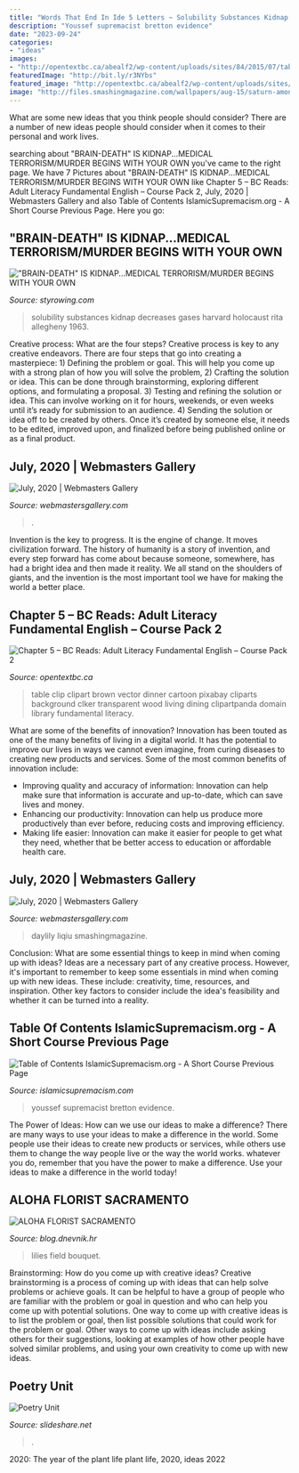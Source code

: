 ```yaml
---
title: "Words That End In Ide 5 Letters ~ Solubility Substances Kidnap Decreases Gases Harvard Holocaust Rita Allegheny 1963"
description: "Youssef supremacist bretton evidence"
date: "2023-09-24"
categories:
- "ideas"
images:
- "http://opentextbc.ca/abealf2/wp-content/uploads/sites/84/2015/07/table-295425_640.png"
featuredImage: "http://bit.ly/r3NYbs"
featured_image: "http://opentextbc.ca/abealf2/wp-content/uploads/sites/84/2015/07/table-295425_640.png"
image: "http://files.smashingmagazine.com/wallpapers/aug-15/saturn-among-the-stars/nocal/aug-15-saturn-among-the-stars-nocal-1024x768.png"
---
```



What are some new ideas that you think people should consider?
There are a number of new ideas people should consider when it comes to their personal and work lives.

	

		
searching about &quot;BRAIN-DEATH&quot; IS KIDNAP...MEDICAL TERRORISM/MURDER BEGINS WITH YOUR OWN you've came to the right page. We have 7 Pictures about &quot;BRAIN-DEATH&quot; IS KIDNAP...MEDICAL TERRORISM/MURDER BEGINS WITH YOUR OWN like Chapter 5 – BC Reads: Adult Literacy Fundamental English – Course Pack 2, July, 2020 | Webmasters Gallery and also Table of Contents IslamicSupremacism.org - A Short Course Previous Page. Here you go:
		
    
## &quot;BRAIN-DEATH&quot; IS KIDNAP...MEDICAL TERRORISM/MURDER BEGINS WITH YOUR OWN

<img loading=lazy src="http://styrowing.com/images/coffeesmface.jpg" onerror="this.onerror=null;this.src='https://tse2.mm.bing.net/th?id=OIP.TVN1p-BTYk2RIpDa6ntgYgHaJ8&amp;pid=15.1';" alt="&quot;BRAIN-DEATH&quot; IS KIDNAP...MEDICAL TERRORISM/MURDER BEGINS WITH YOUR OWN">

_Source: styrowing.com_

>solubility substances kidnap decreases gases harvard holocaust rita allegheny 1963. 

	

Creative process: What are the four steps?
Creative process is key to any creative endeavors. There are four steps that go into creating a masterpiece: 1) Defining the problem or goal. This will help you come up with a strong plan of how you will solve the problem, 2) Crafting the solution or idea. This can be done through brainstorming, exploring different options, and formulating a proposal. 3) Testing and refining the solution or idea. This can involve working on it for hours, weekends, or even weeks until it’s ready for submission to an audience. 4) Sending the solution or idea off to be created by others. Once it’s created by someone else, it needs to be edited, improved upon, and finalized before being published online or as a final product.

    
## July, 2020 | Webmasters Gallery

<img loading=lazy src="http://files.smashingmagazine.com/wallpapers/aug-15/saturn-among-the-stars/nocal/aug-15-saturn-among-the-stars-nocal-1024x768.png" onerror="this.onerror=null;this.src='https://tse2.mm.bing.net/th?id=OIP.C_8op2b2zbkejY_H2LFNzgHaFj&amp;pid=15.1';" alt="July, 2020 | Webmasters Gallery">

_Source: webmastersgallery.com_

>. 

	

Invention is the key to progress. It is the engine of change. It moves civilization forward. The history of humanity is a story of invention, and every step forward has come about because someone, somewhere, has had a bright idea and then made it reality. We all stand on the shoulders of giants, and the invention is the most important tool we have for making the world a better place.

    
## Chapter 5 – BC Reads: Adult Literacy Fundamental English – Course Pack 2

<img loading=lazy src="http://opentextbc.ca/abealf2/wp-content/uploads/sites/84/2015/07/table-295425_640.png" onerror="this.onerror=null;this.src='https://tse3.mm.bing.net/th?id=OIP.d_YJ8TjeTJefDzJytlCRcgHaFY&amp;pid=15.1';" alt="Chapter 5 – BC Reads: Adult Literacy Fundamental English – Course Pack 2">

_Source: opentextbc.ca_

>table clip clipart brown vector dinner cartoon pixabay cliparts background clker transparent wood living dining clipartpanda domain library fundamental literacy. 

	

What are some of the benefits of innovation?
Innovation has been touted as one of the many benefits of living in a digital world. It has the potential to improve our lives in ways we cannot even imagine, from curing diseases to creating new products and services. Some of the most common benefits of innovation include: 
- Improving quality and accuracy of information: Innovation can help make sure that information is accurate and up-to-date, which can save lives and money. 
- Enhancing our productivity: Innovation can help us produce more productively than ever before, reducing costs and improving efficiency. 
- Making life easier: Innovation can make it easier for people to get what they need, whether that be better access to education or affordable health care.

    
## July, 2020 | Webmasters Gallery

<img loading=lazy src="http://files.smashingmagazine.com/wallpapers/aug-17/hello-again/nocal/aug-17-hello-again-nocal-1920x1080.png" onerror="this.onerror=null;this.src='https://tse1.mm.bing.net/th?id=OIP.m-_WpMe_xqSa6f56re6VxQHaEK&amp;pid=15.1';" alt="July, 2020 | Webmasters Gallery">

_Source: webmastersgallery.com_

>daylily liqiu smashingmagazine. 

	

Conclusion: What are some essential things to keep in mind when coming up with ideas?
Ideas are a necessary part of any creative process. However, it's important to remember to keep some essentials in mind when coming up with new ideas. These include: creativity, time, resources, and inspiration. Other key factors to consider include the idea's feasibility and whether it can be turned into a reality.

    
## Table Of Contents IslamicSupremacism.org - A Short Course Previous Page

<img loading=lazy src="https://islamicsupremacism.com/Muslim_Brotherhood_on_IS%26J_files/imgres.jpg" onerror="this.onerror=null;this.src='https://tse4.mm.bing.net/th?id=OIP.WzHuHOdEXr3-mXehBbmldQAAAA&amp;pid=15.1';" alt="Table of Contents IslamicSupremacism.org - A Short Course Previous Page">

_Source: islamicsupremacism.com_

>youssef supremacist bretton evidence. 

	

The Power of Ideas: How can we use our ideas to make a difference?
There are many ways to use your ideas to make a difference in the world. Some people use their ideas to create new products or services, while others use them to change the way people live or the way the world works. whatever you do, remember that you have the power to make a difference. Use your ideas to make a difference in the world today!

    
## ALOHA FLORIST SACRAMENTO

<img loading=lazy src="http://bit.ly/r3NYbs" onerror="this.onerror=null;this.src='https://tse1.mm.bing.net/th?id=OIP.kMP-38CToDcmaEbhbuK8CQAAAA&amp;pid=15.1';" alt="ALOHA FLORIST SACRAMENTO">

_Source: blog.dnevnik.hr_

>lilies field bouquet. 

	

Brainstorming: How do you come up with creative ideas?
Creative brainstorming is a process of coming up with ideas that can help solve problems or achieve goals. It can be helpful to have a group of people who are familiar with the problem or goal in question and who can help you come up with potential solutions. One way to come up with creative ideas is to list the problem or goal, then list possible solutions that could work for the problem or goal. Other ways to come up with ideas include asking others for their suggestions, looking at examples of how other people have solved similar problems, and using your own creativity to come up with new ideas.

    
## Poetry Unit

<img loading=lazy src="https://image.slidesharecdn.com/poetryunit-090319182615-phpapp02/95/poetry-unit-8-728.jpg?cb=1237487233" onerror="this.onerror=null;this.src='https://tse1.mm.bing.net/th?id=OIP.ysSICaHKYQehqRIW1C6SuAHaFj&amp;pid=15.1';" alt="Poetry Unit">

_Source: slideshare.net_

>. 

	

2020: The year of the plant life
plant life, 2020, ideas 2022

